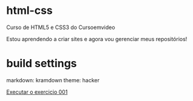 # html-css
 Curso de HTML5 e CSS3 do Cursoemvideo

Estou aprendendo a criar sites e agora vou gerenciar meus repositórios!

# build settings
markdown: kramdown
theme: hacker

<a href="https://brunaoll.github.io/html-css/"> Executar o exercicio 001</a>